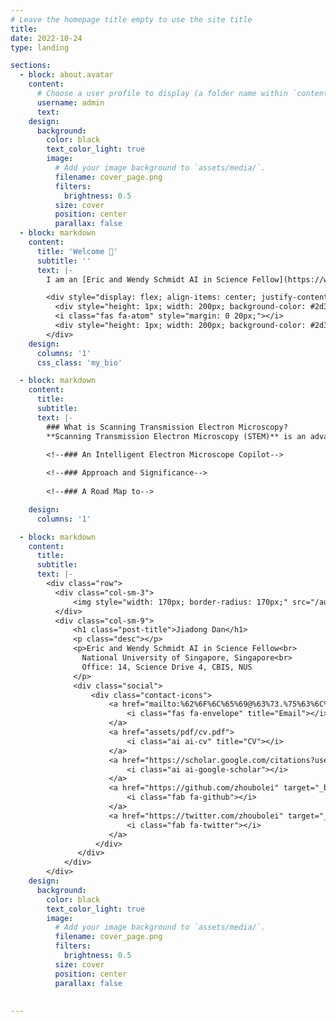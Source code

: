 ```yaml
---
# Leave the homepage title empty to use the site title
title:
date: 2022-10-24
type: landing

sections:
  - block: about.avatar
    content:
      # Choose a user profile to display (a folder name within `content/authors/`)
      username: admin
      text:
    design:
      background:
        color: black
        text_color_light: true
        image:
          # Add your image background to `assets/media/`.
          filename: cover_page.png
          filters:
            brightness: 0.5
          size: cover
          position: center
          parallax: false
  - block: markdown
    content:
      title: 'Welcome 👋'
      subtitle: ''
      text: |-
        I am an [Eric and Wendy Schmidt AI in Science Fellow](https://www.schmidtfutures.com/our-work/schmidt-ai-in-science-postdocs/) at the National University of Singapore (NUS), specializing in the intersection of machine learning (ML) and scanning transmission electron microscopy (STEM). Guided by Prof. [Stephen J. Pennycook](https://scholar.google.com/citations?user=UnDfo6sAAAAJ&hl=en), my Ph.D. research innovatively applied ML to identify quantum defects in atomic resolution STEM images. Now in Asst. Prof. [Duane Loh](https://www.physics.nus.edu.sg/faculty/loh-duane/)'s group, I am advancing a robust ML framework to characterize materials through a hierarchy of structural motifs. Leveraging my deep expertise, I aim to develop an *electron microscope copilot system* to improve material analysis and enhance understanding of material disorders.

        <div style="display: flex; align-items: center; justify-content: center;">
          <div style="height: 1px; width: 200px; background-color: #2d3742;"></div>
          <i class="fas fa-atom" style="margin: 0 20px;"></i>
          <div style="height: 1px; width: 200px; background-color: #2d3742;"></div>
        </div>
    design:
      columns: '1'
      css_class: 'my_bio'

  - block: markdown
    content:
      title:
      subtitle:
      text: |-
        ### What is Scanning Transmission Electron Microscopy?
        **Scanning Transmission Electron Microscopy (STEM)** is an advanced material characterization technique that uses a focused electron beam to scan thin samples, producing *atomic-resolution images*. Besides imaging, STEM can collect  *spectral data* to analyze material compositions and perform four-dimensional scanning transmission electron microscopy (*4DSTEM*), which captures diffraction patterns at each scan position.
        
        <!--### An Intelligent Electron Microscope Copilot-->

        <!--### Approach and Significance-->
        
        <!--### A Road Map to-->

    design:
      columns: '1'

  - block: markdown
    content:
      title:
      subtitle:
      text: |-
        <div class="row">
          <div class="col-sm-3">
              <img style="width: 170px; border-radius: 170px;" src="/authors/admin/avatar.jpg" alt="Profile Picture">
          </div>
          <div class="col-sm-9">
              <h1 class="post-title">Jiadong Dan</h1>
              <p class="desc"></p>
              <p>Eric and Wendy Schmidt AI in Science Fellow<br>
                National University of Singapore, Singapore<br>
                Office: 14, Science Drive 4, CBIS, NUS
              </p>
              <div class="social">
                  <div class="contact-icons">
                      <a href="mailto:%62%6F%6C%65%69@%63%73.%75%63%6C%61.%65%64%75">
                          <i class="fas fa-envelope" title="Email"></i>
                      </a>
                      <a href="assets/pdf/cv.pdf">
                          <i class="ai ai-cv" title="CV"></i>
                      </a>
                      <a href="https://scholar.google.com/citations?user=9D4aG8AAAAAJ" target="_blank" title="Google Scholar">
                          <i class="ai ai-google-scholar"></i>
                      </a>
                      <a href="https://github.com/zhoubolei" target="_blank" title="GitHub">
                          <i class="fab fa-github"></i>
                      </a>
                      <a href="https://twitter.com/zhoubolei" target="_blank" title="Twitter">
                          <i class="fab fa-twitter"></i>
                      </a>
                   </div>
               </div>
            </div>
        </div>
    design:
      background:
        color: black
        text_color_light: true
        image:
          # Add your image background to `assets/media/`.
          filename: cover_page.png
          filters:
            brightness: 0.5
          size: cover
          position: center
          parallax: false
    
    
---
```

